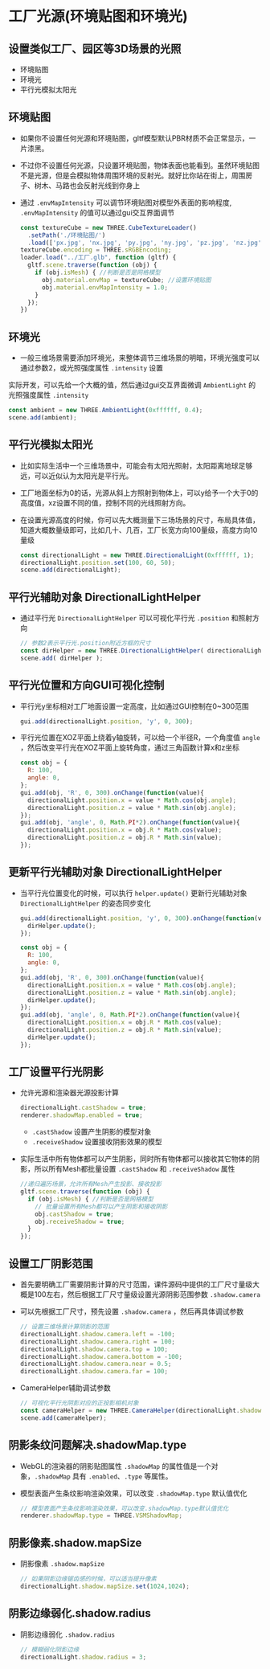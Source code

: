 # 工厂光源(环境贴图和环境光)

## 设置类似工厂、园区等3D场景的光照

+ 环境贴图
+ 环境光
+ 平行光模拟太阳光

## 环境贴图

+ 如果你不设置任何光源和环境贴图，gltf模型默认PBR材质不会正常显示，一片漆黑。

+ 不过你不设置任何光源，只设置环境贴图，物体表面也能看到。虽然环境贴图不是光源，但是会模拟物体周围环境的反射光。就好比你站在街上，周围房子、树木、马路也会反射光线到你身上

+ 通过 `.envMapIntensity` 可以调节环境贴图对模型外表面的影响程度, `.envMapIntensity` 的值可以通过gui交互界面调节

  ```js
  const textureCube = new THREE.CubeTextureLoader()
    .setPath('./环境贴图/')
    .load(['px.jpg', 'nx.jpg', 'py.jpg', 'ny.jpg', 'pz.jpg', 'nz.jpg']);
  textureCube.encoding = THREE.sRGBEncoding;
  loader.load("../工厂.glb", function (gltf) {
    gltf.scene.traverse(function (obj) {
      if (obj.isMesh) { //判断是否是网格模型
        obj.material.envMap = textureCube; //设置环境贴图
        obj.material.envMapIntensity = 1.0;
      }
    });
  })
  ```

## 环境光

+ 一般三维场景需要添加环境光，来整体调节三维场景的明暗，环境光强度可以通过参数2，或光照强度属性 `.intensity` 设置

实际开发，可以先给一个大概的值，然后通过gui交互界面微调 `AmbientLight` 的光照强度属性 `.intensity`

  ```js
  const ambient = new THREE.AmbientLight(0xffffff, 0.4);
  scene.add(ambient);
  ```

## 平行光模拟太阳光

+ 比如实际生活中一个三维场景中，可能会有太阳光照射，太阳距离地球足够远，可以近似认为太阳光是平行光。

+ 工厂地面坐标为0的话，光源从斜上方照射到物体上，可以y给予一个大于0的高度值，xz设置不同的值，控制不同的光线照射方向。

+ 在设置光源高度的时候，你可以先大概测量下三场场景的尺寸，布局具体值，知道大概数量级即可，比如几十、几百，工厂长宽方向100量级，高度方向10量级

  ```js
  const directionalLight = new THREE.DirectionalLight(0xffffff, 1);
  directionalLight.position.set(100, 60, 50);
  scene.add(directionalLight);
  ```

## 平行光辅助对象 DirectionalLightHelper

+ 通过平行光 `DirectionalLightHelper` 可以可视化平行光 `.position` 和照射方向

  ```js
  // 参数2表示平行光.position附近方框的尺寸
  const dirHelper = new THREE.DirectionalLightHelper( directionalLight, 5);
  scene.add( dirHelper );
  ```

## 平行光位置和方向GUI可视化控制

+ 平行光y坐标相对工厂地面设置一定高度，比如通过GUI控制在0~300范围

  ```js
  gui.add(directionalLight.position, 'y', 0, 300);
  ```

+ 平行光位置在XOZ平面上绕着y轴旋转，可以给一个半径R，一个角度值 `angle` ，然后改变平行光在XOZ平面上旋转角度，通过三角函数计算x和z坐标

  ```js
  const obj = {
    R: 100,
    angle: 0,
  };
  gui.add(obj, 'R', 0, 300).onChange(function(value){
    directionalLight.position.x = value * Math.cos(obj.angle);
    directionalLight.position.z = value * Math.sin(obj.angle);
  });
  gui.add(obj, 'angle', 0, Math.PI*2).onChange(function(value){
    directionalLight.position.x = obj.R * Math.cos(value);
    directionalLight.position.z = obj.R * Math.sin(value);
  });
  ```

## 更新平行光辅助对象 DirectionalLightHelper

+ 当平行光位置变化的时候，可以执行 `helper.update()` 更新行光辅助对象 `DirectionalLightHelper` 的姿态同步变化

  ```js
  gui.add(directionalLight.position, 'y', 0, 300).onChange(function(value){
    dirHelper.update();
  });
  ```

  ```js
  const obj = {
    R: 100,
    angle: 0,
  };
  gui.add(obj, 'R', 0, 300).onChange(function(value){
    directionalLight.position.x = value * Math.cos(obj.angle);
    directionalLight.position.z = value * Math.sin(obj.angle);
    dirHelper.update();
  });
  gui.add(obj, 'angle', 0, Math.PI*2).onChange(function(value){
    directionalLight.position.x = obj.R * Math.cos(value);
    directionalLight.position.z = obj.R * Math.sin(value);
    dirHelper.update();
  });
  ```

## 工厂设置平行光阴影

+ 允许光源和渲染器光源投影计算

  ```js
  directionalLight.castShadow = true;
  renderer.shadowMap.enabled = true;
  ```

  + `.castShadow` 设置产生阴影的模型对象
  + `.receiveShadow` 设置接收阴影效果的模型

+ 实际生活中所有物体都可以产生阴影，同时所有物体都可以接收其它物体的阴影，所以所有Mesh都批量设置 `.castShadow` 和 `.receiveShadow` 属性

  ```js
  //递归遍历场景，允许所有Mesh产生投影、接收投影
  gltf.scene.traverse(function (obj) {
    if (obj.isMesh) { //判断是否是网格模型
      // 批量设置所有Mesh都可以产生阴影和接收阴影
      obj.castShadow = true;
      obj.receiveShadow = true;
    }
  });
  ```

## 设置工厂阴影范围

+ 首先要明确工厂需要阴影计算的尺寸范围，课件源码中提供的工厂尺寸量级大概是100左右，然后根据工厂尺寸量级设置光源阴影范围参数 `.shadow.camera`

+ 可以先根据工厂尺寸，预先设置 `.shadow.camera` ，然后再具体调试参数

  ```js
  // 设置三维场景计算阴影的范围
  directionalLight.shadow.camera.left = -100;
  directionalLight.shadow.camera.right = 100;
  directionalLight.shadow.camera.top = 100;
  directionalLight.shadow.camera.bottom = -100;
  directionalLight.shadow.camera.near = 0.5;
  directionalLight.shadow.camera.far = 100;
  ```

+ CameraHelper辅助调试参数

  ```js
  // 可视化平行光阴影对应的正投影相机对象
  const cameraHelper = new THREE.CameraHelper(directionalLight.shadow.camera);
  scene.add(cameraHelper);
  ```

## 阴影条纹问题解决.shadowMap.type

+ WebGL的渲染器的阴影贴图属性 `.shadowMap` 的属性值是一个对象，`.shadowMap` 具有 `.enabled`、`.type` 等属性。

+ 模型表面产生条纹影响渲染效果，可以改变 `.shadowMap.type` 默认值优化

  ```js
  // 模型表面产生条纹影响渲染效果，可以改变.shadowMap.type默认值优化
  renderer.shadowMap.type = THREE.VSMShadowMap;
  ```

## 阴影像素.shadow.mapSize

+ 阴影像素 `.shadow.mapSize`

  ```js
  // 如果阴影边缘锯齿感的时候，可以适当提升像素
  directionalLight.shadow.mapSize.set(1024,1024);
  ```

## 阴影边缘弱化.shadow.radius

+ 阴影边缘弱化 `.shadow.radius`

  ```js
  // 模糊弱化阴影边缘
  directionalLight.shadow.radius = 3;
  ```
